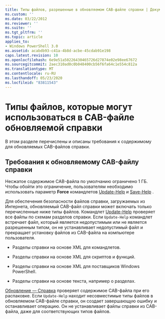 ```yaml
---
title: Типы файлов, разрешенные в обновляемом CAB-файле справки | Документация Майкрософт
ms.custom: ''
ms.date: 03/22/2012
ms.reviewer: ''
ms.suite: ''
ms.tgt_pltfrm: ''
ms.topic: article
applies_to:
- Windows PowerShell 3.0
ms.assetid: acabdb93-c41a-4b8d-acbe-45cdab91e198
caps.latest.revision: 10
ms.openlocfilehash: 6e9e51a50226430465726d27874e02e98ee67672
ms.sourcegitcommit: 2aec310ad0c0b048400cb56f6fa64c1e554c812a
ms.translationtype: MT
ms.contentlocale: ru-RU
ms.lasthandoff: 05/23/2020
ms.locfileid: "83811543"
---
```

# <a name="file-types-permitted-in-an-updatable-help-cab-file"></a>Типы файлов, которые могут использоваться в CAB-файле обновляемой справки

В этом разделе перечислены и описаны требования к содержимому для обновляемых CAB-файлов справки.

## <a name="updatable-help-cab-file-requirements"></a>Требования к обновляемому CAB-файлу справки

Несжатое содержимое CAB-файла по умолчанию ограничено 1 ГБ. Чтобы обойти это ограничение, пользователям необходимо использовать параметр **Force** командлетов [Update-Help](/powershell/module/Microsoft.PowerShell.Core/Update-Help) и [Save-Help](/powershell/module/Microsoft.PowerShell.Core/Save-Help) .

Для обеспечения безопасности файлов справки, загружаемых из Интернета, обновляемый CAB-файл справки может включать только перечисленные ниже типы файлов. Командлет [Update-Help](/powershell/module/Microsoft.PowerShell.Core/Update-Help) проверяет все файлы по схемам разделов справки. Если `Update-Help` командлет встречает файл, который является недопустимым или не является разрешенным типом, он не устанавливает недопустимый файл и прекращает установку файлов из CAB-файла на компьютере пользователя.

- Разделы справки на основе XML для командлетов.

- Разделы справки на основе XML для скриптов и функций.

- Разделы справки на основе XML для поставщиков Windows PowerShell.

- Разделы справки на основе текста, например о разделах.

[Обновление — Справка](/powershell/module/Microsoft.PowerShell.Core/Update-Help) проверяет содержимое CAB-файла при его распаковке. Если `Update-Help` находит несовместимые типы файлов в обновляемом CAB-файле справки, он создает завершающую ошибку и останавливает операцию. Он не устанавливает файлы справки из CAB-файла, даже для соответствующих типов файлов.
